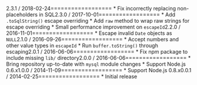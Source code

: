 2.3.1 / 2018-02-24==================  * Fix incorrectly replacing non-placeholders in SQL2.3.0 / 2017-10-01==================  * Add `.toSqlString()` escape overriding  * Add `raw` method to wrap raw strings for escape overriding  * Small performance improvement on `escapeId`2.2.0 / 2016-11-01==================  * Escape invalid `Date` objects as `NULL`2.1.0 / 2016-09-26==================  * Accept numbers and other value types in `escapeId`  * Run `buffer.toString()` through escaping2.0.1 / 2016-06-06==================  * Fix npm package to include missing `lib/` directory2.0.0 / 2016-06-06==================  * Bring repository up-to-date with `mysql` module changes  * Support Node.js 0.6.x1.0.0 / 2014-11-09==================  * Support Node.js 0.8.x0.0.1 / 2014-02-25==================  * Initial release